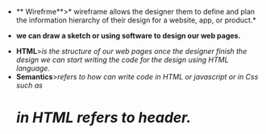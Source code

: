 +  ** Wirefrme**>* wireframe allows the designer them to define and plan the information hierarchy of their design for a website, app, or product.*
* **we can draw a sketch or using software to design our web pages.**
+ **HTML**>*is the structure of our web pages once the designer finish the design we can start writing the code for the design using HTML language.* 
+ **Semantics**>*refers to how can write code in HTML or javascript or in
Css such as <h1> in HTML refers to header.*
